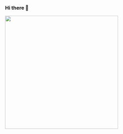 ### Hi there 👋

<img width="370px" heigth="420px" src="https://github.com/GFerrDev/GFerrDev/assets/107577067/743e49b8-f687-4892-b879-eda769dcc5cd"></img>


<!--
**GFerrDev/GFerrDev** is a ✨ _special_ ✨ repository because its `README.md` (this file) appears on your GitHub profile.

Here are some ideas to get you started:

- 🔭 I’m currently working on ...
- 🌱 I’m currently learning ...
- 👯 I’m looking to collaborate on ...
- 🤔 I’m looking for help with ...
- 💬 Ask me about ...
- 📫 How to reach me: ...
- 😄 Pronouns: ...
- ⚡ Fun fact: ...
-->
